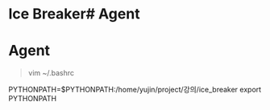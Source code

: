 # Ice Breaker# Agent
# Agent


>vim ~/.bashrc

PYTHONPATH=$PYTHONPATH:/home/yujin/project/강의/ice_breaker
export PYTHONPATH